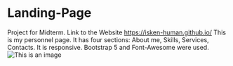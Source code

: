 # Landing-Page
Project for Midterm.
Link to the Website https://isken-human.github.io/
This is my personnel page. It has four sections: About me, Skills, Services, Contacts.
It is responsive. Bootstrap 5 and Font-Awesome were used. 
![This is an image](,/)
